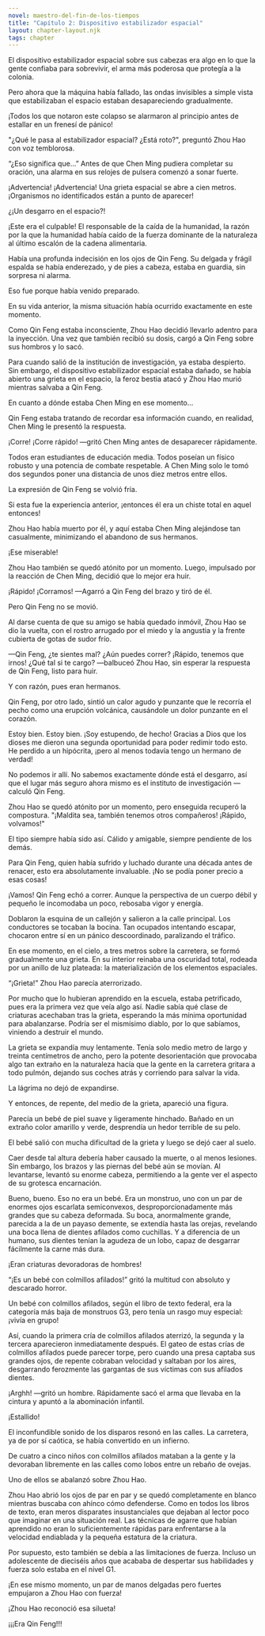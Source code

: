 ```yaml
---
novel: maestro-del-fin-de-los-tiempos
title: "Capítulo 2: Dispositivo estabilizador espacial"
layout: chapter-layout.njk
tags: chapter
---
```

<!--StartFragment-->

El dispositivo estabilizador espacial sobre sus cabezas era algo en lo que la gente confiaba para sobrevivir, el arma más poderosa que protegía a la colonia.

Pero ahora que la máquina había fallado, las ondas invisibles a simple vista que estabilizaban el espacio estaban desapareciendo gradualmente.

¡Todos los que notaron este colapso se alarmaron al principio antes de estallar en un frenesí de pánico!

"¿Qué le pasa al estabilizador espacial? ¿Está roto?", preguntó Zhou Hao con voz temblorosa.

“¿Eso significa que...” Antes de que Chen Ming pudiera completar su oración, una alarma en sus relojes de pulsera comenzó a sonar fuerte.

¡Advertencia! ¡Advertencia! Una grieta espacial se abre a cien metros. ¡Organismos no identificados están a punto de aparecer!

¿¡Un desgarro en el espacio?!

¡Este era el culpable! El responsable de la caída de la humanidad, la razón por la que la humanidad había caído de la fuerza dominante de la naturaleza al último escalón de la cadena alimentaria.

Había una profunda indecisión en los ojos de Qin Feng. Su delgada y frágil espalda se había enderezado, y de pies a cabeza, estaba en guardia, sin sorpresa ni alarma.

Eso fue porque había venido preparado.

En su vida anterior, la misma situación había ocurrido exactamente en este momento.

Como Qin Feng estaba inconsciente, Zhou Hao decidió llevarlo adentro para la inyección. Una vez que también recibió su dosis, cargó a Qin Feng sobre sus hombros y lo sacó.

Para cuando salió de la institución de investigación, ya estaba despierto. Sin embargo, el dispositivo estabilizador espacial estaba dañado, se había abierto una grieta en el espacio, la feroz bestia atacó y Zhou Hao murió mientras salvaba a Qin Feng.

En cuanto a dónde estaba Chen Ming en ese momento...

Qin Feng estaba tratando de recordar esa información cuando, en realidad, Chen Ming le presentó la respuesta.

¡Corre! ¡Corre rápido! —gritó Chen Ming antes de desaparecer rápidamente.

Todos eran estudiantes de educación media. Todos poseían un físico robusto y una potencia de combate respetable. A Chen Ming solo le tomó dos segundos poner una distancia de unos diez metros entre ellos.

La expresión de Qin Feng se volvió fría.

Si esta fue la experiencia anterior, ¡entonces él era un chiste total en aquel entonces!

Zhou Hao había muerto por él, y aquí estaba Chen Ming alejándose tan casualmente, minimizando el abandono de sus hermanos.

¡Ese miserable!

Zhou Hao también se quedó atónito por un momento. Luego, impulsado por la reacción de Chen Ming, decidió que lo mejor era huir.

¡Rápido! ¡Corramos! —Agarró a Qin Feng del brazo y tiró de él.

Pero Qin Feng no se movió.

Al darse cuenta de que su amigo se había quedado inmóvil, Zhou Hao se dio la vuelta, con el rostro arrugado por el miedo y la angustia y la frente cubierta de gotas de sudor frío.

—Qin Feng, ¿te sientes mal? ¿Aún puedes correr? ¡Rápido, tenemos que irnos! ¿Qué tal si te cargo? —balbuceó Zhou Hao, sin esperar la respuesta de Qin Feng, listo para huir.

Y con razón, pues eran hermanos.

Qin Feng, por otro lado, sintió un calor agudo y punzante que le recorría el pecho como una erupción volcánica, causándole un dolor punzante en el corazón.

Estoy bien. Estoy bien. ¡Soy estupendo, de hecho! Gracias a Dios que los dioses me dieron una segunda oportunidad para poder redimir todo esto. He perdido a un hipócrita, ¡pero al menos todavía tengo un hermano de verdad!

No podemos ir allí. No sabemos exactamente dónde está el desgarro, así que el lugar más seguro ahora mismo es el instituto de investigación —calculó Qin Feng.

Zhou Hao se quedó atónito por un momento, pero enseguida recuperó la compostura. "¡Maldita sea, también tenemos otros compañeros! ¡Rápido, volvamos!"

El tipo siempre había sido así. Cálido y amigable, siempre pendiente de los demás.

Para Qin Feng, quien había sufrido y luchado durante una década antes de renacer, esto era absolutamente invaluable. ¡No se podía poner precio a esas cosas!

¡Vamos! Qin Feng echó a correr. Aunque la perspectiva de un cuerpo débil y pequeño le incomodaba un poco, rebosaba vigor y energía.

Doblaron la esquina de un callejón y salieron a la calle principal. Los conductores se tocaban la bocina. Tan ocupados intentando escapar, chocaron entre sí en un pánico descoordinado, paralizando el tráfico.

En ese momento, en el cielo, a tres metros sobre la carretera, se formó gradualmente una grieta. En su interior reinaba una oscuridad total, rodeada por un anillo de luz plateada: la materialización de los elementos espaciales.

“¡Grieta!” Zhou Hao parecía aterrorizado.

Por mucho que lo hubieran aprendido en la escuela, estaba petrificado, pues era la primera vez que veía algo así. Nadie sabía qué clase de criaturas acechaban tras la grieta, esperando la más mínima oportunidad para abalanzarse. Podría ser el mismísimo diablo, por lo que sabíamos, viniendo a destruir el mundo.

La grieta se expandía muy lentamente. Tenía solo medio metro de largo y treinta centímetros de ancho, pero la potente desorientación que provocaba algo tan extraño en la naturaleza hacía que la gente en la carretera gritara a todo pulmón, dejando sus coches atrás y corriendo para salvar la vida.

La lágrima no dejó de expandirse.

Y entonces, de repente, del medio de la grieta, apareció una figura.

Parecía un bebé de piel suave y ligeramente hinchado. Bañado en un extraño color amarillo y verde, desprendía un hedor terrible de su pelo.

El bebé salió con mucha dificultad de la grieta y luego se dejó caer al suelo.

Caer desde tal altura debería haber causado la muerte, o al menos lesiones. Sin embargo, los brazos y las piernas del bebé aún se movían. Al levantarse, levantó su enorme cabeza, permitiendo a la gente ver el aspecto de su grotesca encarnación.

Bueno, bueno. Eso no era un bebé. Era un monstruo, uno con un par de enormes ojos escarlata semiconvexos, desproporcionadamente más grandes que su cabeza deformada. Su boca, anormalmente grande, parecida a la de un payaso demente, se extendía hasta las orejas, revelando una boca llena de dientes afilados como cuchillas. Y a diferencia de un humano, sus dientes tenían la agudeza de un lobo, capaz de desgarrar fácilmente la carne más dura.

¡Eran criaturas devoradoras de hombres!

“¡Es un bebé con colmillos afilados!” gritó la multitud con absoluto y descarado horror.

Un bebé con colmillos afilados, según el libro de texto federal, era la categoría más baja de monstruos G3, pero tenía un rasgo muy especial: ¡vivía en grupo!

Así, cuando la primera cría de colmillos afilados aterrizó, la segunda y la tercera aparecieron inmediatamente después. El gateo de estas crías de colmillos afilados puede parecer torpe, pero cuando una presa captaba sus grandes ojos, de repente cobraban velocidad y saltaban por los aires, desgarrando ferozmente las gargantas de sus víctimas con sus afilados dientes.

¡Arghh! —gritó un hombre. Rápidamente sacó el arma que llevaba en la cintura y apuntó a la abominación infantil.

¡Estallido!

El inconfundible sonido de los disparos resonó en las calles. La carretera, ya de por sí caótica, se había convertido en un infierno.

De cuatro a cinco niños con colmillos afilados mataban a la gente y la devoraban libremente en las calles como lobos entre un rebaño de ovejas.

Uno de ellos se abalanzó sobre Zhou Hao.

Zhou Hao abrió los ojos de par en par y se quedó completamente en blanco mientras buscaba con ahínco cómo defenderse. Como en todos los libros de texto, eran meros disparates insustanciales que dejaban al lector poco que imaginar en una situación real. Las técnicas de agarre que habían aprendido no eran lo suficientemente rápidas para enfrentarse a la velocidad endiablada y la pequeña estatura de la criatura.

Por supuesto, esto también se debía a las limitaciones de fuerza. Incluso un adolescente de dieciséis años que acababa de despertar sus habilidades y fuerza solo estaba en el nivel G1.

¡En ese mismo momento, un par de manos delgadas pero fuertes empujaron a Zhou Hao con fuerza!

¡Zhou Hao reconoció esa silueta!

¡¡¡Era Qin Feng!!!

<!--EndFragment-->